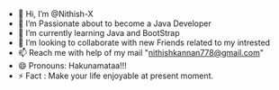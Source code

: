 - 👋 Hi, I’m @Nithish-X
- 👀 I’m Passionate about to become a Java Developer
- 🌱 I’m currently learning  Java and BootStrap
- 💞️ I’m looking to collaborate with new Friends related to my intrested
- 📫 Reach me with help of my mail "nithishkannan778@gmail.com"
- 😄 Pronouns: Hakunamataa!!!
- ⚡ Fact : Make your life enjoyable at present moment.
<!---
Nithish-X/Nithish-X is a ✨ special ✨ repository because its `README.md` (this file) appears on your GitHub profile.
You can click the Preview link to take a look at your changes.
--->
